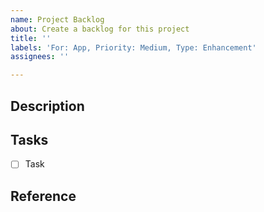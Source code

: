 ```yaml
---
name: Project Backlog
about: Create a backlog for this project
title: ''
labels: 'For: App, Priority: Medium, Type: Enhancement'
assignees: ''

---
```


## Description

## Tasks

- [ ] Task

## Reference
